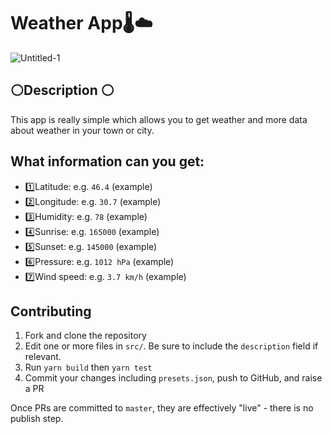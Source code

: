 # Weather App🌡☁
![Untitled-1](https://user-images.githubusercontent.com/51232472/165050700-cbba8d36-c859-47d3-8516-9375ede95b37.png)

## ⚪Description ⚪

This app is really simple which allows you to get weather and more data about weather in your town or city.
## What information can you get:


- 1️⃣Latitude: e.g. `46.4` (example)
- 2️⃣Longitude: e.g. `30.7`  (example)
- 3️⃣Humidity: e.g. `78` (example)
- 4️⃣Sunrise: e.g. `165000` (example)
- 5️⃣Sunset: e.g. `145000` (example)
- 6️⃣Pressure: e.g. `1012 hPa` (example)
- 7️⃣Wind speed: e.g. `3.7 km/h` (example)

## Contributing

1. Fork and clone the repository
2. Edit one or more files in `src/`. Be sure to include the `description` field if relevant.
3. Run `yarn build` then `yarn test`
4. Commit your changes including `presets.json`, push to GitHub, and raise a PR

Once PRs are committed to `master`, they are effectively "live" - there is no publish step.
